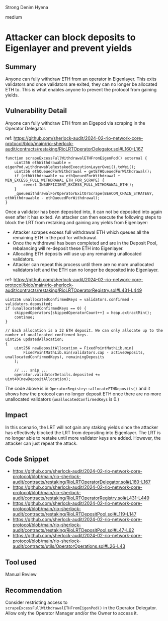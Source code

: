 Strong Denim Hyena

medium

# Attacker can block deposits to Eigenlayer and prevent yields

## Summary
Anyone can fully withdraw ETH from an operator in Eigenlayer. This exits validators and once validators are exited, they can no longer be allocated ETH to. This is what enables anyone to prevent the protocol from gaining yields.

## Vulnerability Detail
Anyone can fully withdraw ETH from an Eigepod via scraping in the Operator Delegator.

ref: https://github.com/sherlock-audit/2024-02-rio-network-core-protocol/blob/main/rio-sherlock-audit/contracts/restaking/RioLRTOperatorDelegator.sol#L160-L167
```solidity
function scrapeExcessFullWithdrawalETHFromEigenPod() external {
    uint256 ethWithdrawable = eigenPod.withdrawableRestakedExecutionLayerGwei().toWei();
    uint256 ethQueuedForWithdrawal = getETHQueuedForWithdrawal();
    if (ethWithdrawable <= ethQueuedForWithdrawal + MIN_EXCESS_FULL_WITHDRAWAL_ETH_FOR_SCRAPE) {
        revert INSUFFICIENT_EXCESS_FULL_WITHDRAWAL_ETH();
    }
    _queueWithdrawalForOperatorExitOrScrape(BEACON_CHAIN_STRATEGY, ethWithdrawable - ethQueuedForWithdrawal);
}
```

Once a validator has been deposited into, it can not be deposited into again even after it has exited. An attacker can then execute the following steps to block the LRT from restaking and gaining any yields from Eigenlayer:
- Attacker scrapes excess full withdrawal ETH which queues all the remaining ETH in the pod for withdrawal.
- Once the withdrawal has been completed and are in the Deposit Pool, rebalancing will re-deposit these ETH into Eigenlayer.
- Allocating ETH deposits will use up any remaining unallocated validators.
- Attacker can repeat this process until there are no more unallocated validators left and the ETH can no longer be deposited into Eigenlayer.

ref: https://github.com/sherlock-audit/2024-02-rio-network-core-protocol/blob/main/rio-sherlock-audit/contracts/restaking/RioLRTOperatorRegistry.sol#L431-L449
```solidity
uint256 unallocatedConfirmedKeys = validators.confirmed - validators.deposited;
if (unallocatedConfirmedKeys == 0) {
    skippedOperators[skippedOperatorCount++] = heap.extractMin();
    continue;
}

// Each allocation is a 32 ETH deposit. We can only allocate up to the number of unallocated confirmed keys.
uint256 updatedAllocation;
{
    uint256 newDepositAllocation = FixedPointMathLib.min(
        FixedPointMathLib.min(validators.cap - activeDeposits, unallocatedConfirmedKeys), remainingDeposits
    );

    // ... snip ...
    operator.validatorDetails.deposited += uint40(newDepositAllocation);
```

The code above is in `OperatorRegistry::allocateETHDeposits()` and it shows how the protocol can no longer deposit ETH once there are no more unallocated validators (`unallocatedConfirmedKeys` is 0.) 

## Impact
In this scenario, the LRT will not gain any staking yields since the attacker has effectively blocked the LRT from depositing into Eigenlayer. The LRT is no longer able to restake until more validator keys are added. However, the attacker can just repeat the attack.

## Code Snippet
- https://github.com/sherlock-audit/2024-02-rio-network-core-protocol/blob/main/rio-sherlock-audit/contracts/restaking/RioLRTOperatorDelegator.sol#L160-L167
- https://github.com/sherlock-audit/2024-02-rio-network-core-protocol/blob/main/rio-sherlock-audit/contracts/restaking/RioLRTOperatorRegistry.sol#L431-L449
- https://github.com/sherlock-audit/2024-02-rio-network-core-protocol/blob/main/rio-sherlock-audit/contracts/restaking/RioLRTDepositPool.sol#L119-L147
- https://github.com/sherlock-audit/2024-02-rio-network-core-protocol/blob/main/rio-sherlock-audit/contracts/restaking/RioLRTDepositPool.sol#L47-L62
- https://github.com/sherlock-audit/2024-02-rio-network-core-protocol/blob/main/rio-sherlock-audit/contracts/utils/OperatorOperations.sol#L26-L43

## Tool used

Manual Review

## Recommendation

Consider restricting access to `scrapeExcessFullWithdrawalETHFromEigenPod()` in the Operator Delegator. Allow only the Operator Manager and/or the Owner to access it.